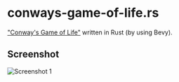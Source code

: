 # conways-game-of-life.rs

["Conway's Game of Life"](https://en.wikipedia.org/wiki/Conway%27s_Game_of_Life) written in Rust (by using Bevy).

## Screenshot

![Screenshot 1]( screenshot.gif )
